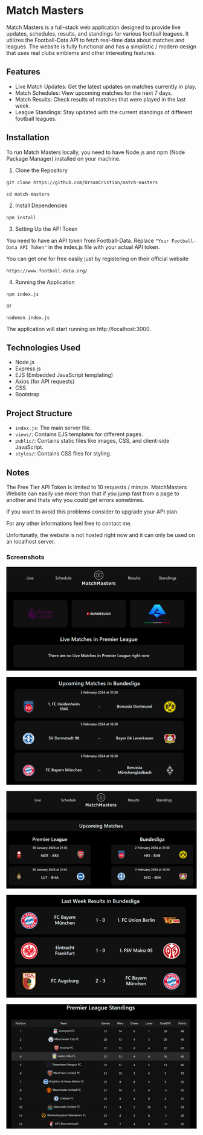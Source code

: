 # Match Masters

Match Masters is a full-stack web application designed to provide live updates, schedules, results, and standings for various football leagues. It utilizes the Football-Data API to fetch real-time data about matches and leagues.
The website is fully functional and has a simplistic / modern design that uses real clubs emblems and other interesting features.

## Features
- Live Match Updates: Get the latest updates on matches currently in play.
- Match Schedules: View upcoming matches for the next 7 days.
- Match Results: Check results of matches that were played in the last week.
- League Standings: Stay updated with the current standings of different football leagues.

## Installation
To run Match Masters locally, you need to have Node.js and npm (Node Package Manager) installed on your machine.

1. Clone the Repository

`git clone https://github.com/UrsanCristian/match-masters`

`cd match-masters`

2. Install Dependencies

`npm install`

3. Setting Up the API Token

You need to have an API token from Football-Data. Replace `"Your Football-Data API Token"` in the index.js file with your actual API token.

You can get one for free easily just by registering on their official website 

`https://www.football-data.org/`

4. Running the Application


`npm index.js`

or

`nodemon index.js`


The application will start running on http://localhost:3000.

## Technologies Used
- Node.js
- Express.js
- EJS (Embedded JavaScript templating)
- Axios (for API requests)
- CSS
- Bootstrap 

## Project Structure
- `index.js`: The main server file.
- `views/`: Contains EJS templates for different pages.
- `public/`: Contains static files like images, CSS, and client-side JavaScript.
- `styles/`: Contains CSS files for styling.

## Notes

The Free Tier API Token is limited to 10 requests / minute. MatchMasters Website can easily use more than that if you jump fast from a page to another and thats why you could get errors sometimes.

If you want to avoid this problems consider to upgrade your API plan.

For any other informations feel free to contact me.

Unfortunatly, the website is not hosted right now and it can only be used on an localhost server.

### Screenshots

![Home Page](public/images/img1.png "Home Page")

![Home Page](public/images/img11.png "Home Page")

![Schedule Page](public/images/img2.png "Schedule Page")

![Results](public/images/img3.png "Results")

![Standings](public/images/img4.png "Standings")
